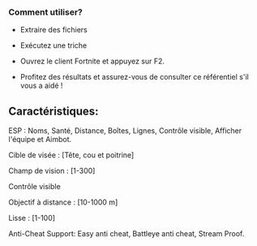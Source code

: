 

### Comment utiliser?

- Extraire des fichiers

- Exécutez une triche

- Ouvrez le client Fortnite et appuyez sur F2.

- Profitez des résultats et assurez-vous de consulter ce référentiel s'il vous a aidé !

## Caractéristiques:

ESP : Noms, Santé, Distance, Boîtes, Lignes, Contrôle visible, Afficher l'équipe et Aimbot.

Cible de visée : [Tête, cou et poitrine]

Champ de vision : [1-300]

Contrôle visible

Objectif à distance : [10-1000 m]

Lisse : [1-100]

Anti-Cheat Support: Easy anti cheat, Battleye anti cheat, Stream Proof.
